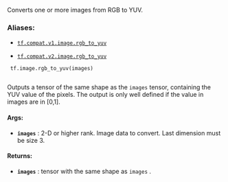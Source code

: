 Converts one or more images from RGB to YUV.



### Aliases:

- [ `tf.compat.v1.image.rgb_to_yuv` ](/api_docs/python/tf/image/rgb_to_yuv)

- [ `tf.compat.v2.image.rgb_to_yuv` ](/api_docs/python/tf/image/rgb_to_yuv)



```
 tf.image.rgb_to_yuv(images)
 
```

Outputs a tensor of the same shape as the  `images`  tensor, containing the YUV
value of the pixels.
The output is only well defined if the value in images are in [0,1].



#### Args:

- **`images`** : 2-D or higher rank. Image data to convert. Last dimension must be
size 3.



#### Returns:

- **`images`** : tensor with the same shape as  `images` .

